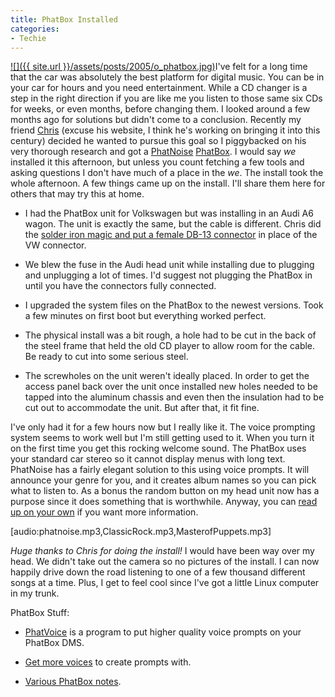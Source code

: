 ```yaml
---
title: PhatBox Installed
categories:
- Techie
---
```


[![]({{ site.url }}/assets/posts/2005/o_phatbox.jpg)](http://www.phatnoise.com/products/digitalmediaplayers/)I've felt for a long time that the car was absolutely the best platform for digital music. You can be in your car for hours and you need entertainment. While a CD changer is a step in the right direction if you are like me you listen to those same six CDs for weeks, or even months, before changing them. I looked around a few months ago for solutions but didn't come to a conclusion. Recently my friend [Chris](http://www.tersteeg.org/) (excuse his website, I think he's working on bringing it into this century) decided he wanted to pursue this goal so I piggybacked on his very thorough research and got a [PhatNoise](http://www.phatnoise.com/) [PhatBox](http://www.phatnoise.com/products/digitalmediaplayers/).
I would say _we_ installed it this afternoon, but unless you count fetching a few tools and asking questions I don't have much of a place in the _we_. The install took the whole afternoon. A few things came up on the install. I'll share them here for others that may try this at home.



  * I had the PhatBox unit for Volkswagen but was installing in an Audi A6 wagon. The unit is exactly the same, but the cable is different. Chris did the [solder iron magic and put a female DB-13 connector](http://audi.805net.com/phatbox/audi_phatbox_pinout.gif) in place of the VW connector.



  * We blew the fuse in the Audi head unit while installing due to plugging and unplugging a lot of times. I'd suggest not plugging the PhatBox in until you have the connectors fully connected.



  * I upgraded the system files on the PhatBox to the newest versions. Took a few minutes on first boot but everything worked perfect.



  * The physical install was a bit rough, a hole had to be cut in the back of the steel frame that held the old CD player to allow room for the cable. Be ready to cut into some serious steel.



  * The screwholes on the unit weren't ideally placed. In order to get the access panel back over the unit once installed new holes needed to be tapped into the aluminum chassis and even then the insulation had to be cut out to accommodate the unit. But after that, it fit fine.

I've only had it for a few hours now but I really like it. The voice prompting system seems to work well but I'm still getting used to it. When you turn it on the first time you get this rocking welcome sound. The PhatBox uses your standard car stereo so it cannot display menus with long text. PhatNoise has a fairly elegant solution to this using voice prompts. It will announce your genre for you, and it creates album names so you can pick what to listen to. As a bonus the random button on my head unit now has a purpose since it does something that is worthwhile. Anyway, you can [read up on your own](http://www.google.com/search?q=phatbox) if you want more information.

[audio:phatnoise.mp3,ClassicRock.mp3,MasterofPuppets.mp3]

_Huge thanks to Chris for doing the install!_ I would have been way over my head. We didn't take out the camera so no pictures of the install. I can now happily drive down the road listening to one of a few thousand different songs at a time. Plus, I get to feel cool since I've got a little Linux computer in my trunk.

PhatBox Stuff:



  * [PhatVoice](http://www.tmk.com/PhatVoice/) is a program to put higher quality voice prompts on your PhatBox DMS.



  * [Get more voices](http://www.regnow.com/softsell/nph-softsell.cgi?item=3961-6&affiliate=22256) to create prompts with.



  * [Various PhatBox notes](http://phatbox.sixpak.org/).


